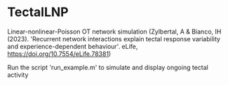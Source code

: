 # TectalLNP
Linear-nonlinear-Poisson OT network simulation (Zylbertal, A & Bianco, IH (2023). 'Recurrent network interactions explain tectal response variability and experience-dependent behaviour'. eLife, https://doi.org/10.7554/eLife.78381)

Run the script 'run_example.m' to simulate and display ongoing tectal activity

